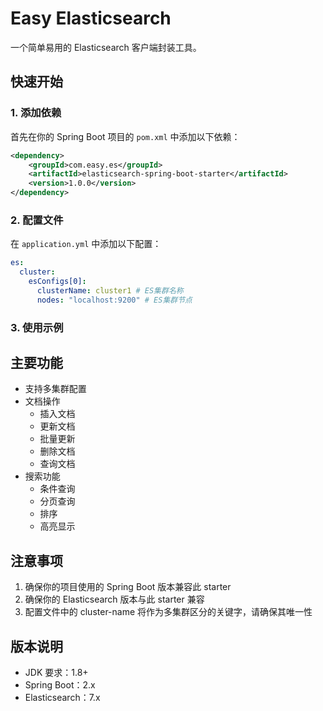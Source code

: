 # Easy Elasticsearch

一个简单易用的 Elasticsearch 客户端封装工具。

## 快速开始

### 1. 添加依赖

首先在你的 Spring Boot 项目的 `pom.xml` 中添加以下依赖：

```xml
<dependency>
    <groupId>com.easy.es</groupId>
    <artifactId>elasticsearch-spring-boot-starter</artifactId>
    <version>1.0.0</version>
</dependency>
```

### 2. 配置文件

在 `application.yml` 中添加以下配置：
```yaml
es:
  cluster:
    esConfigs[0]:
      clusterName: cluster1 # ES集群名称
      nodes: "localhost:9200" # ES集群节点
```

### 3. 使用示例
## 主要功能

- 支持多集群配置
- 文档操作
    - 插入文档
    - 更新文档
    - 批量更新
    - 删除文档
    - 查询文档
- 搜索功能
    - 条件查询
    - 分页查询
    - 排序
    - 高亮显示

## 注意事项

1. 确保你的项目使用的 Spring Boot 版本兼容此 starter
2. 确保你的 Elasticsearch 版本与此 starter 兼容
3. 配置文件中的 cluster-name 将作为多集群区分的关键字，请确保其唯一性

## 版本说明

- JDK 要求：1.8+
- Spring Boot：2.x
- Elasticsearch：7.x